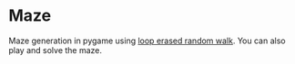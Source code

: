 # Maze

Maze generation in pygame using [loop erased random walk](https://en.wikipedia.org/wiki/Maze_generation_algorithm#Wilson's_algorithm). You can also play and solve the maze.
